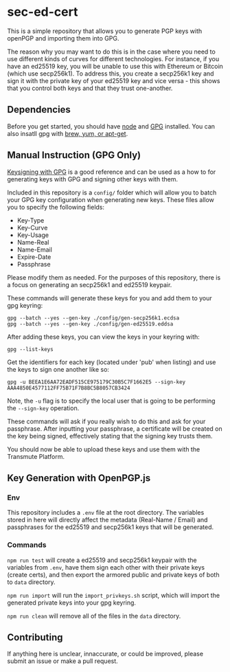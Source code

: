 # sec-ed-cert
This is a simple repository that allows you to generate PGP keys with openPGP and importing them into GPG.

The reason why you may want to do this is in the case where you need to use different kinds of curves for different technologies. For instance, if you have an ed25519 key, you will be unable to use this with Ethereum or Bitcoin (which use secp256k1). To address this, you create a secp256k1 key and sign it with the private key of your ed25519 key and vice versa - this shows that you control both keys and that they trust one-another.

## Dependencies

Before you get started, you should have [node](https://nodejs.org/en/download/) and [GPG](https://www.gnupg.org/download/) installed. You can also insatll gpg with [brew, yum, or apt-get](http://blog.ghostinthemachines.com/2015/03/01/how-to-use-gpg-command-line/).

## Manual Instruction (GPG Only)
[Keysigning with GPG](https://wiki.debian.org/Keysigning) is a good reference and can be used as a how to for generating keys with GPG and signing other keys with them.

Included in this repository is a `config/` folder which will allow you to batch your GPG key configuration when generating new keys. These files allow you to specify the following fields:
- Key-Type
- Key-Curve
- Key-Usage
- Name-Real
- Name-Email
- Expire-Date
- Passphrase

Please modify them as needed. For the purposes of this repository, there is a focus on generating an secp256k1 and ed25519 keypair. 

These commands will generate these keys for you and add them to your gpg keyring:

```
gpg --batch --yes --gen-key ./config/gen-secp256k1.ecdsa
gpg --batch --yes --gen-key ./config/gen-ed25519.eddsa
```

After adding these keys, you can view the keys in your keyring with:

```
gpg --list-keys
```

Get the identifiers for each key (located under 'pub' when listing) and use the keys to sign one another like so:

```
gpg -u BEEA1E6AA72EADF515CE975179C30B5C7F1662E5 --sign-key AAA4850E4577112FF75B71F7B8BC5B8057CB3424
```

Note, the `-u` flag is to specify the local user that is going to be performing the `--sign-key` operation.

These commands will ask if you really wish to do this and ask for your passphrase. After inputting your passphrase, a certificate will be created on the key being signed, effectively stating that the signing key trusts them. 

You should now be able to upload these keys and use them with the Transmute Platform.

## Key Generation with OpenPGP.js

### Env

This repository includes a `.env` file at the root directory. The variables stored in here will directly affect the metadata (Real-Name / Email) and passphrases for the ed25519 and secp256k1 keys that will be generated.

### Commands

`npm run test` will create a ed25519 and secp256k1 keypair with the variables from `.env`, have them sign each other with their private keys (create certs), and then export the armored public and private keys of both to `data` directory.

`npm run import` will run the `import_privkeys.sh` script, which will import the generated private keys into your gpg keyring.

`npm run clean` will remove all of the files in the `data` directory.

## Contributing
If anything here is unclear, innaccurate, or could be improved, please submit an issue or make a pull request.

